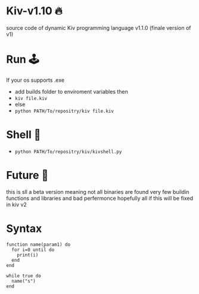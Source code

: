 # Kiv-v1.10 🔥
source code of dynamic Kiv programming language v1.1.0 (finale version of v1)
# Run 🕹️
If your os supports .exe
- add builds folder to enviroment variables then
- ```kiv file.kiv```
- else
- ```python PATH/To/repositry/kiv file.kiv```
# Shell 🐢
- ```python PATH/To/repositry/kiv/kivshell.py```
# Future 🔮
this is sll a beta version meaning not all binaries are found very few buildin functions and libraries and bad perfermonce hopefully all if this will be fixed in kiv v2
# Syntax
```
function name(param1) do
  for i=0 until do
    print(i)
  end
end
 
while true do
  name("s")
end
```
